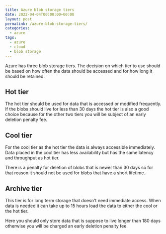 ```yaml
---
title: Azure blob storage tiers
date: 2022-04-04T00:00:00+00:00
layout: post
permalink: /azure-blob-storage-tiers/
categories:
  - azure
tags:
  - azure
  - cloud
  - blob storage
---
```


Azure has three blob storage tiers. The decision on which tier to use should be based on how often the data should be accessed and for how long it should be retained.

## Hot tier
The hot tier should be used for data that is accessed or modified frequently. If the blobs should live for less than 30 days the hot tier is also a good choice because for the other two tiers you will be subject of an early deletion penalty fee.

## Cool tier
For the cool tier as the hot tier the data is always accessible immediately. Data placed in the cool tier has less availability but has the same latency and throughput as hot tier.

There is a penalty for deletion of blobs that is newer than 30 days so for that reason it should not be used for blobs that have a short lifetime.

## Archive tier
This tier is for long term storage that doesn't need immediate access. When data is needed it can take up to 15 hours load the data to either the cool or the hot tier.

Here you should only store data that is suppose to live longer than 180 days otherwise you will be charged an early deletion penalty fee.
